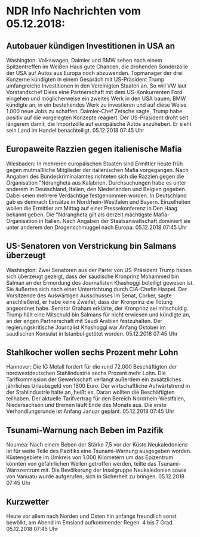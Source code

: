 # NDR Info Nachrichten vom 05.12.2018:


## Autobauer kündigen Investitionen in USA an
Washington:		Volkswagen, Daimler und BMW sehen nach einem Spitzentreffen im Weißen Haus gute Chancen, die drohenden Sonderzölle der USA auf Autos aus Europa noch abzuwenden. Topmanager der drei Konzerne kündigten in einem Gespräch mit US-Präsident Trump umfangreiche Investitionen in den Vereinigten Staaten an. So will VW laut Vorstandschef Diess eine Partnerschaft mit dem US-Konkurrenten Ford eingehen und möglicherweise ein zweites Werk in den USA bauen. BMW kündigte an, in ein bestehendes Werk zu investieren und auf diese Weise 1.000 neue Jobs zu schaffen. Daimler-Chef Zetsche sagte, Trump habe positiv auf die vorgelegten Konzepte reagiert. Der US-Präsident droht seit längerem damit, die Importzölle auf europäische Autos anzuheben. Er sieht sein Land im Handel benachteiligt. 05.12.2018 07:45 Uhr 

## Europaweite Razzien gegen italienische Mafia
Wiesbaden: In mehreren europäischen Staaten sind Ermittler heute früh gegen mutmaßliche Mitglieder der italienischen Mafia vorgegangen. Nach Angaben des Bundeskriminalamtes richteten sich die Razzien gegen die Organisation "Ndrangheta aus Kalabrien. Durchsuchungen habe es unter anderem in Deutschland, Italien, den Niederlanden und Belgien gegeben. Dabei seien mehrere Verdächtige festgenommen worden. In Deutschland gab es demnach Einsätze in Nordrhein-Westfalen und Bayern. Einzelheiten wollen die Ermittler am Mittag auf einer Pressekonferenz in Den Haag bekannt geben. Die "Ndrangheta gilt als derzeit mächtigste Mafia-Organisation in Italien. Nach Angaben der Staatsanwaltschaft dominiert sie unter anderem den Drogenschmuggel nach Europa. 05.12.2018 07:45 Uhr 

## US-Senatoren von Verstrickung bin Salmans überzeugt
Washington:	Zwei Senatoren aus der Partei von US-Präsident Trump haben sich überzeugt gezeigt, dass der saudische Kronprinz Mohammed bin Salman an der Ermordung des Journalisten Khashoggi beteiligt gewesen ist. Sie äußerten sich nach einer Unterrichtung durch CIA-Chefin Haspel. Der Vorsitzende des Auswärtigen Ausschusses im Senat, Corker, sagte anschließend, er habe keine Zweifel, dass der Kronprinz die Tötung angeordnet habe. Senator Graham erklärte, der Kronprinz sei mitschuldig. Trump hält eine Mitschuld bin Salmans für nicht erwiesen und kündigte an, an der engen Partnerschaft mit Saudi Arabien festzuhalten. Der regierungskritische Journalist Khashoggi war Anfang Oktober im saudischen Konsulat in Istanbul getötet worden. 05.12.2018 07:45 Uhr 

## Stahlkocher wollen sechs Prozent mehr Lohn
Hannover: Die IG Metall fordert für die rund 72.000 Beschäftigten der nordwestdeutschen Stahlindustrie sechs Prozent mehr Lohn. Die Tarifkommission der Gewerkschaft verlangt außerdem ein zusätzliches jährliches Urlaubsgeld von 1800 Euro. Der wirtschaftliche Aufwärtstrend in der Stahlindustrie halte an, heißt es. Daran wollten die Beschäftigten teilhaben. Der aktuelle Tarifvertrag für den Bereich Nordrhein-Westfalen, Niedersachsen und Bremen läuft Ende des Monats aus. Die erste Verhandlungsrunde ist Anfang Januar geplant. 05.12.2018 07:45 Uhr 

## Tsunami-Warnung nach Beben im Pazifik
Nouméa: Nach einem Beben der Stärke 7,5 vor der Küste Neukaledoniens ist für weite Teile des Pazifiks eine Tsunami-Warnung ausgegeben worden. Küstengebiete im Umkreis von 1.000 Kilometern um das Epizentrum könnten von gefährlichen Wellen getroffen werden, teilte das Tsunami-Warnzentrum mit. Die Bevölkerung der Inselgruppe Neukaledonien sowie von Vanuatu wurde aufgerufen, sich in Sicherheit zu bringen. 05.12.2018 07:45 Uhr 

## Kurzwetter
Heute vor allem nach Norden und Osten hin anfangs freundlich sonst bewölkt, am Abend im Emsland aufkommender Regen. 4 bis 7 Grad. 05.12.2018 07:45 Uhr 
